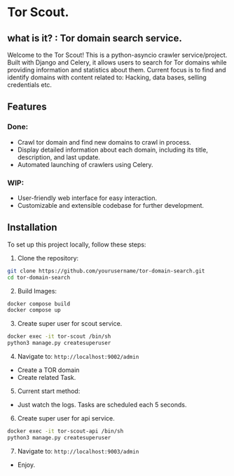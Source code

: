 # Tor Scout. 
## what is it? : Tor domain search service.


Welcome to the Tor Scout!
This is a python-asyncio crawler service/project. Built with Django and Celery, it allows users to search for Tor domains while providing information and statistics about them.
Current focus is to find and identify domains with content related to: Hacking, data bases, selling credentials etc.

## Features

### Done:
- Crawl tor domain and find new domains to crawl in process.
- Display detailed information about each domain, including its title, description, and last update.
- Automated launching of crawlers using Celery.

### WIP:
- User-friendly web interface for easy interaction.
- Customizable and extensible codebase for further development.

## Installation

To set up this project locally, follow these steps:

1. Clone the repository:
```bash
git clone https://github.com/yourusername/tor-domain-search.git
cd tor-domain-search
```

2. Build Images:
```bash
docker compose build
docker compose up
```

3. Create super user for scout service.
```bash
docker exec -it tor-scout /bin/sh
python3 manage.py createsuperuser
```

4. Navigate to: `http://localhost:9002/admin`
 - Create a TOR domain
 - Create related Task.

5. Current start method:
 - Just watch the logs. Tasks are scheduled each 5 seconds.

6. Create super user for api service.
```bash
docker exec -it tor-scout-api /bin/sh
python3 manage.py createsuperuser
```

7. Navigate to: `http://localhost:9003/admin`
 - Enjoy.
